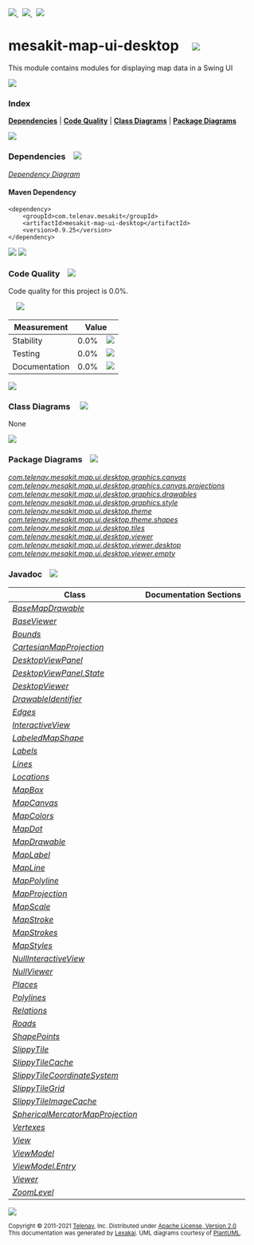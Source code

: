 [//]: # (start-user-text)

<a href="https://www.mesakit.org">
<img src="https://telenav.github.io/telenav-assets/images/icons/web-32.png" srcset="https://telenav.github.io/telenav-assets/images/icons/web-32-2x.png 2x"/>
</a>
&nbsp;
<a href="https://twitter.com/openmesakit">
<img src="https://telenav.github.io/telenav-assets/images/logos/twitter/twitter-32.png" srcset="https://telenav.github.io/telenav-assets/images/logos/twitter/twitter-32-2x.png 2x"/>
</a>
&nbsp;
<a href="https://mesakit.zulipchat.com">
<img src="https://telenav.github.io/telenav-assets/images/logos/zulip/zulip-32.png" srcset="https://telenav.github.io/telenav-assets/images/logos/zulip/zulip-32-2x.png 2x"/>
</a>

[//]: # (end-user-text)

# mesakit-map-ui-desktop &nbsp;&nbsp; <img src="https://telenav.github.io/telenav-assets/images/icons/window-32.png" srcset="https://telenav.github.io/telenav-assets/images/icons/window-32-2x.png 2x"/>

This module contains modules for displaying map data in a Swing UI

<img src="https://telenav.github.io/telenav-assets/images/separators/horizontal-line-512.png" srcset="https://telenav.github.io/telenav-assets/images/separators/horizontal-line-512-2x.png 2x"/>

### Index



[**Dependencies**](#dependencies) | [**Code Quality**](#code-quality) | [**Class Diagrams**](#class-diagrams) | [**Package Diagrams**](#package-diagrams)

<img src="https://telenav.github.io/telenav-assets/images/separators/horizontal-line-512.png" srcset="https://telenav.github.io/telenav-assets/images/separators/horizontal-line-512-2x.png 2x"/>

### Dependencies <a name="dependencies"></a> &nbsp;&nbsp; <img src="https://telenav.github.io/telenav-assets/images/icons/dependencies-32.png" srcset="https://telenav.github.io/telenav-assets/images/icons/dependencies-32-2x.png 2x"/>

[*Dependency Diagram*](https://www.mesakit.org/0.9.25/lexakai/mesakit/mesakit-map/ui/desktop/documentation/diagrams/dependencies.svg)

#### Maven Dependency

    <dependency>
        <groupId>com.telenav.mesakit</groupId>
        <artifactId>mesakit-map-ui-desktop</artifactId>
        <version>0.9.25</version>
    </dependency>

<img src="https://telenav.github.io/telenav-assets/images/separators/horizontal-line-128.png" srcset="https://telenav.github.io/telenav-assets/images/separators/horizontal-line-128-2x.png 2x"/>

[//]: # (start-user-text)



[//]: # (end-user-text)

<img src="https://telenav.github.io/telenav-assets/images/separators/horizontal-line-128.png" srcset="https://telenav.github.io/telenav-assets/images/separators/horizontal-line-128-2x.png 2x"/>

### Code Quality <a name="code-quality"></a> &nbsp;&nbsp; <img src="https://telenav.github.io/telenav-assets/images/icons/ruler-32.png" srcset="https://telenav.github.io/telenav-assets/images/icons/ruler-32-2x.png 2x"/>

Code quality for this project is 0.0%.  
  
&nbsp; &nbsp; <img src="https://telenav.github.io/telenav-assets/images/meters/meter-0-96.png" srcset="https://telenav.github.io/telenav-assets/images/meters/meter-0-96-2x.png 2x"/>

| Measurement   | Value                    |
|---------------|--------------------------|
| Stability     | 0.0%&nbsp; &nbsp; <img src="https://telenav.github.io/telenav-assets/images/meters/meter-0-96.png" srcset="https://telenav.github.io/telenav-assets/images/meters/meter-0-96-2x.png 2x"/>     |
| Testing       | 0.0%&nbsp; &nbsp; <img src="https://telenav.github.io/telenav-assets/images/meters/meter-0-96.png" srcset="https://telenav.github.io/telenav-assets/images/meters/meter-0-96-2x.png 2x"/>       |
| Documentation | 0.0%&nbsp; &nbsp; <img src="https://telenav.github.io/telenav-assets/images/meters/meter-0-96.png" srcset="https://telenav.github.io/telenav-assets/images/meters/meter-0-96-2x.png 2x"/> |

<img src="https://telenav.github.io/telenav-assets/images/separators/horizontal-line-128.png" srcset="https://telenav.github.io/telenav-assets/images/separators/horizontal-line-128-2x.png 2x"/>

### Class Diagrams <a name="class-diagrams"></a> &nbsp; &nbsp; <img src="https://telenav.github.io/telenav-assets/images/icons/diagram-40.png" srcset="https://telenav.github.io/telenav-assets/images/icons/diagram-40-2x.png 2x"/>

None

<img src="https://telenav.github.io/telenav-assets/images/separators/horizontal-line-128.png" srcset="https://telenav.github.io/telenav-assets/images/separators/horizontal-line-128-2x.png 2x"/>

### Package Diagrams <a name="package-diagrams"></a> &nbsp;&nbsp; <img src="https://telenav.github.io/telenav-assets/images/icons/box-24.png" srcset="https://telenav.github.io/telenav-assets/images/icons/box-24-2x.png 2x"/>

[*com.telenav.mesakit.map.ui.desktop.graphics.canvas*](https://www.mesakit.org/0.9.25/lexakai/mesakit/mesakit-map/ui/desktop/documentation/diagrams/com.telenav.mesakit.map.ui.desktop.graphics.canvas.svg)  
[*com.telenav.mesakit.map.ui.desktop.graphics.canvas.projections*](https://www.mesakit.org/0.9.25/lexakai/mesakit/mesakit-map/ui/desktop/documentation/diagrams/com.telenav.mesakit.map.ui.desktop.graphics.canvas.projections.svg)  
[*com.telenav.mesakit.map.ui.desktop.graphics.drawables*](https://www.mesakit.org/0.9.25/lexakai/mesakit/mesakit-map/ui/desktop/documentation/diagrams/com.telenav.mesakit.map.ui.desktop.graphics.drawables.svg)  
[*com.telenav.mesakit.map.ui.desktop.graphics.style*](https://www.mesakit.org/0.9.25/lexakai/mesakit/mesakit-map/ui/desktop/documentation/diagrams/com.telenav.mesakit.map.ui.desktop.graphics.style.svg)  
[*com.telenav.mesakit.map.ui.desktop.theme*](https://www.mesakit.org/0.9.25/lexakai/mesakit/mesakit-map/ui/desktop/documentation/diagrams/com.telenav.mesakit.map.ui.desktop.theme.svg)  
[*com.telenav.mesakit.map.ui.desktop.theme.shapes*](https://www.mesakit.org/0.9.25/lexakai/mesakit/mesakit-map/ui/desktop/documentation/diagrams/com.telenav.mesakit.map.ui.desktop.theme.shapes.svg)  
[*com.telenav.mesakit.map.ui.desktop.tiles*](https://www.mesakit.org/0.9.25/lexakai/mesakit/mesakit-map/ui/desktop/documentation/diagrams/com.telenav.mesakit.map.ui.desktop.tiles.svg)  
[*com.telenav.mesakit.map.ui.desktop.viewer*](https://www.mesakit.org/0.9.25/lexakai/mesakit/mesakit-map/ui/desktop/documentation/diagrams/com.telenav.mesakit.map.ui.desktop.viewer.svg)  
[*com.telenav.mesakit.map.ui.desktop.viewer.desktop*](https://www.mesakit.org/0.9.25/lexakai/mesakit/mesakit-map/ui/desktop/documentation/diagrams/com.telenav.mesakit.map.ui.desktop.viewer.desktop.svg)  
[*com.telenav.mesakit.map.ui.desktop.viewer.empty*](https://www.mesakit.org/0.9.25/lexakai/mesakit/mesakit-map/ui/desktop/documentation/diagrams/com.telenav.mesakit.map.ui.desktop.viewer.empty.svg)

### Javadoc <a name="code-quality"></a> &nbsp;&nbsp; <img src="https://telenav.github.io/telenav-assets/images/icons/books-24.png" srcset="https://telenav.github.io/telenav-assets/images/icons/books-24-2x.png 2x"/>

| Class | Documentation Sections  |
|-------|-------------------------|
| [*BaseMapDrawable*](https://www.mesakit.org/0.9.25/javadoc/mesakit/mesakit-map-ui-desktop/com/telenav/mesakit/map/ui/desktop/graphics/drawables/BaseMapDrawable.html) |  |  
| [*BaseViewer*](https://www.mesakit.org/0.9.25/javadoc/mesakit/mesakit-map-ui-desktop/com/telenav/mesakit/map/ui/desktop/viewer/desktop/BaseViewer.html) |  |  
| [*Bounds*](https://www.mesakit.org/0.9.25/javadoc/mesakit/mesakit-map-ui-desktop/com/telenav/mesakit/map/ui/desktop/theme/shapes/Bounds.html) |  |  
| [*CartesianMapProjection*](https://www.mesakit.org/0.9.25/javadoc/mesakit/mesakit-map-ui-desktop/com/telenav/mesakit/map/ui/desktop/graphics/canvas/projections/CartesianMapProjection.html) |  |  
| [*DesktopViewPanel*](https://www.mesakit.org/0.9.25/javadoc/mesakit/mesakit-map-ui-desktop/com/telenav/mesakit/map/ui/desktop/viewer/desktop/DesktopViewPanel.html) |  |  
| [*DesktopViewPanel.State*](https://www.mesakit.org/0.9.25/javadoc/mesakit/mesakit-map-ui-desktop/com/telenav/mesakit/map/ui/desktop/viewer/desktop/DesktopViewPanel.State.html) |  |  
| [*DesktopViewer*](https://www.mesakit.org/0.9.25/javadoc/mesakit/mesakit-map-ui-desktop/com/telenav/mesakit/map/ui/desktop/viewer/desktop/DesktopViewer.html) |  |  
| [*DrawableIdentifier*](https://www.mesakit.org/0.9.25/javadoc/mesakit/mesakit-map-ui-desktop/com/telenav/mesakit/map/ui/desktop/viewer/DrawableIdentifier.html) |  |  
| [*Edges*](https://www.mesakit.org/0.9.25/javadoc/mesakit/mesakit-map-ui-desktop/com/telenav/mesakit/map/ui/desktop/theme/shapes/Edges.html) |  |  
| [*InteractiveView*](https://www.mesakit.org/0.9.25/javadoc/mesakit/mesakit-map-ui-desktop/com/telenav/mesakit/map/ui/desktop/viewer/InteractiveView.html) |  |  
| [*LabeledMapShape*](https://www.mesakit.org/0.9.25/javadoc/mesakit/mesakit-map-ui-desktop/com/telenav/mesakit/map/ui/desktop/graphics/drawables/LabeledMapShape.html) |  |  
| [*Labels*](https://www.mesakit.org/0.9.25/javadoc/mesakit/mesakit-map-ui-desktop/com/telenav/mesakit/map/ui/desktop/theme/shapes/Labels.html) |  |  
| [*Lines*](https://www.mesakit.org/0.9.25/javadoc/mesakit/mesakit-map-ui-desktop/com/telenav/mesakit/map/ui/desktop/theme/shapes/Lines.html) |  |  
| [*Locations*](https://www.mesakit.org/0.9.25/javadoc/mesakit/mesakit-map-ui-desktop/com/telenav/mesakit/map/ui/desktop/theme/shapes/Locations.html) |  |  
| [*MapBox*](https://www.mesakit.org/0.9.25/javadoc/mesakit/mesakit-map-ui-desktop/com/telenav/mesakit/map/ui/desktop/graphics/drawables/MapBox.html) |  |  
| [*MapCanvas*](https://www.mesakit.org/0.9.25/javadoc/mesakit/mesakit-map-ui-desktop/com/telenav/mesakit/map/ui/desktop/graphics/canvas/MapCanvas.html) |  |  
| [*MapColors*](https://www.mesakit.org/0.9.25/javadoc/mesakit/mesakit-map-ui-desktop/com/telenav/mesakit/map/ui/desktop/theme/MapColors.html) |  |  
| [*MapDot*](https://www.mesakit.org/0.9.25/javadoc/mesakit/mesakit-map-ui-desktop/com/telenav/mesakit/map/ui/desktop/graphics/drawables/MapDot.html) |  |  
| [*MapDrawable*](https://www.mesakit.org/0.9.25/javadoc/mesakit/mesakit-map-ui-desktop/com/telenav/mesakit/map/ui/desktop/graphics/drawables/MapDrawable.html) |  |  
| [*MapLabel*](https://www.mesakit.org/0.9.25/javadoc/mesakit/mesakit-map-ui-desktop/com/telenav/mesakit/map/ui/desktop/graphics/drawables/MapLabel.html) |  |  
| [*MapLine*](https://www.mesakit.org/0.9.25/javadoc/mesakit/mesakit-map-ui-desktop/com/telenav/mesakit/map/ui/desktop/graphics/drawables/MapLine.html) |  |  
| [*MapPolyline*](https://www.mesakit.org/0.9.25/javadoc/mesakit/mesakit-map-ui-desktop/com/telenav/mesakit/map/ui/desktop/graphics/drawables/MapPolyline.html) |  |  
| [*MapProjection*](https://www.mesakit.org/0.9.25/javadoc/mesakit/mesakit-map-ui-desktop/com/telenav/mesakit/map/ui/desktop/graphics/canvas/MapProjection.html) |  |  
| [*MapScale*](https://www.mesakit.org/0.9.25/javadoc/mesakit/mesakit-map-ui-desktop/com/telenav/mesakit/map/ui/desktop/graphics/canvas/MapScale.html) |  |  
| [*MapStroke*](https://www.mesakit.org/0.9.25/javadoc/mesakit/mesakit-map-ui-desktop/com/telenav/mesakit/map/ui/desktop/graphics/style/MapStroke.html) |  |  
| [*MapStrokes*](https://www.mesakit.org/0.9.25/javadoc/mesakit/mesakit-map-ui-desktop/com/telenav/mesakit/map/ui/desktop/theme/MapStrokes.html) |  |  
| [*MapStyles*](https://www.mesakit.org/0.9.25/javadoc/mesakit/mesakit-map-ui-desktop/com/telenav/mesakit/map/ui/desktop/theme/MapStyles.html) |  |  
| [*NullInteractiveView*](https://www.mesakit.org/0.9.25/javadoc/mesakit/mesakit-map-ui-desktop/com/telenav/mesakit/map/ui/desktop/viewer/empty/NullInteractiveView.html) |  |  
| [*NullViewer*](https://www.mesakit.org/0.9.25/javadoc/mesakit/mesakit-map-ui-desktop/com/telenav/mesakit/map/ui/desktop/viewer/empty/NullViewer.html) |  |  
| [*Places*](https://www.mesakit.org/0.9.25/javadoc/mesakit/mesakit-map-ui-desktop/com/telenav/mesakit/map/ui/desktop/theme/shapes/Places.html) |  |  
| [*Polylines*](https://www.mesakit.org/0.9.25/javadoc/mesakit/mesakit-map-ui-desktop/com/telenav/mesakit/map/ui/desktop/theme/shapes/Polylines.html) |  |  
| [*Relations*](https://www.mesakit.org/0.9.25/javadoc/mesakit/mesakit-map-ui-desktop/com/telenav/mesakit/map/ui/desktop/theme/shapes/Relations.html) |  |  
| [*Roads*](https://www.mesakit.org/0.9.25/javadoc/mesakit/mesakit-map-ui-desktop/com/telenav/mesakit/map/ui/desktop/theme/shapes/Roads.html) |  |  
| [*ShapePoints*](https://www.mesakit.org/0.9.25/javadoc/mesakit/mesakit-map-ui-desktop/com/telenav/mesakit/map/ui/desktop/theme/shapes/ShapePoints.html) |  |  
| [*SlippyTile*](https://www.mesakit.org/0.9.25/javadoc/mesakit/mesakit-map-ui-desktop/com/telenav/mesakit/map/ui/desktop/tiles/SlippyTile.html) |  |  
| [*SlippyTileCache*](https://www.mesakit.org/0.9.25/javadoc/mesakit/mesakit-map-ui-desktop/com/telenav/mesakit/map/ui/desktop/tiles/SlippyTileCache.html) |  |  
| [*SlippyTileCoordinateSystem*](https://www.mesakit.org/0.9.25/javadoc/mesakit/mesakit-map-ui-desktop/com/telenav/mesakit/map/ui/desktop/tiles/SlippyTileCoordinateSystem.html) |  |  
| [*SlippyTileGrid*](https://www.mesakit.org/0.9.25/javadoc/mesakit/mesakit-map-ui-desktop/com/telenav/mesakit/map/ui/desktop/tiles/SlippyTileGrid.html) |  |  
| [*SlippyTileImageCache*](https://www.mesakit.org/0.9.25/javadoc/mesakit/mesakit-map-ui-desktop/com/telenav/mesakit/map/ui/desktop/tiles/SlippyTileImageCache.html) |  |  
| [*SphericalMercatorMapProjection*](https://www.mesakit.org/0.9.25/javadoc/mesakit/mesakit-map-ui-desktop/com/telenav/mesakit/map/ui/desktop/graphics/canvas/projections/SphericalMercatorMapProjection.html) |  |  
| [*Vertexes*](https://www.mesakit.org/0.9.25/javadoc/mesakit/mesakit-map-ui-desktop/com/telenav/mesakit/map/ui/desktop/theme/shapes/Vertexes.html) |  |  
| [*View*](https://www.mesakit.org/0.9.25/javadoc/mesakit/mesakit-map-ui-desktop/com/telenav/mesakit/map/ui/desktop/viewer/View.html) |  |  
| [*ViewModel*](https://www.mesakit.org/0.9.25/javadoc/mesakit/mesakit-map-ui-desktop/com/telenav/mesakit/map/ui/desktop/viewer/desktop/ViewModel.html) |  |  
| [*ViewModel.Entry*](https://www.mesakit.org/0.9.25/javadoc/mesakit/mesakit-map-ui-desktop/com/telenav/mesakit/map/ui/desktop/viewer/desktop/ViewModel.Entry.html) |  |  
| [*Viewer*](https://www.mesakit.org/0.9.25/javadoc/mesakit/mesakit-map-ui-desktop/com/telenav/mesakit/map/ui/desktop/viewer/Viewer.html) |  |  
| [*ZoomLevel*](https://www.mesakit.org/0.9.25/javadoc/mesakit/mesakit-map-ui-desktop/com/telenav/mesakit/map/ui/desktop/tiles/ZoomLevel.html) |  |  

[//]: # (start-user-text)



[//]: # (end-user-text)

<img src="https://telenav.github.io/telenav-assets/images/separators/horizontal-line-512.png" srcset="https://telenav.github.io/telenav-assets/images/separators/horizontal-line-512-2x.png 2x"/>

<sub>Copyright &#169; 2011-2021 [Telenav](https://telenav.com), Inc. Distributed under [Apache License, Version 2.0](LICENSE)</sub>  
<sub>This documentation was generated by [Lexakai](https://lexakai.org). UML diagrams courtesy of [PlantUML](https://plantuml.com).</sub>

